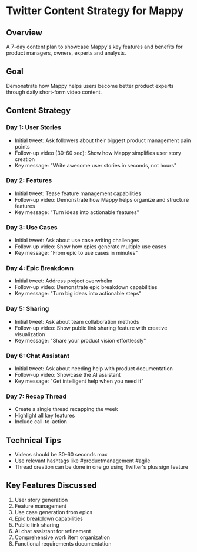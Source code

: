 # Twitter Content Strategy for Mappy

## Overview
A 7-day content plan to showcase Mappy's key features and benefits for product managers, owners, experts and analysts.

## Goal
Demonstrate how Mappy helps users become better product experts through daily short-form video content.

## Content Strategy

### Day 1: User Stories
- Initial tweet: Ask followers about their biggest product management pain points
- Follow-up video (30-60 sec): Show how Mappy simplifies user story creation
- Key message: "Write awesome user stories in seconds, not hours"

### Day 2: Features
- Initial tweet: Tease feature management capabilities
- Follow-up video: Demonstrate how Mappy helps organize and structure features
- Key message: "Turn ideas into actionable features"

### Day 3: Use Cases
- Initial tweet: Ask about use case writing challenges
- Follow-up video: Show how epics generate multiple use cases
- Key message: "From epic to use cases in minutes"

### Day 4: Epic Breakdown
- Initial tweet: Address project overwhelm
- Follow-up video: Demonstrate epic breakdown capabilities
- Key message: "Turn big ideas into actionable steps"

### Day 5: Sharing
- Initial tweet: Ask about team collaboration methods
- Follow-up video: Show public link sharing feature with creative visualization
- Key message: "Share your product vision effortlessly"

### Day 6: Chat Assistant
- Initial tweet: Ask about needing help with product documentation
- Follow-up video: Showcase the AI assistant
- Key message: "Get intelligent help when you need it"

### Day 7: Recap Thread
- Create a single thread recapping the week
- Highlight all key features
- Include call-to-action

## Technical Tips
- Videos should be 30-60 seconds max
- Use relevant hashtags like #productmanagement #agile
- Thread creation can be done in one go using Twitter's plus sign feature

## Key Features Discussed
1. User story generation
2. Feature management
3. Use case generation from epics
4. Epic breakdown capabilities
5. Public link sharing
6. AI chat assistant for refinement
7. Comprehensive work item organization
8. Functional requirements documentation